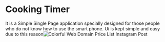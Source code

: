 # Cooking Timer
It is a Simple Single Page application specially designed for those people who do not know how to use the smart phone. Ui is kept simple and easy due to this reason![Colorful Web Domain Price List Instagram Post](https://github.com/mtalhahabib/Cooking_Timer/assets/96326069/6c5d0b4d-4b99-49b2-a8ef-5586fd2c6392)
